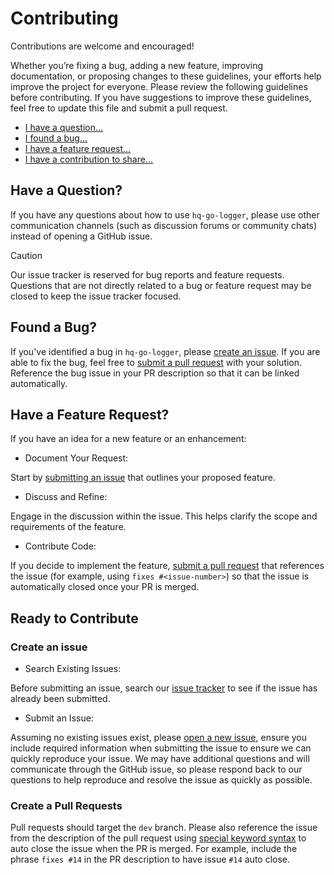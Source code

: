 # Contributing

Contributions are welcome and encouraged!

Whether you’re fixing a bug, adding a new feature, improving documentation, or proposing changes to these guidelines, your efforts help improve the project for everyone. Please review the following guidelines before contributing. If you have suggestions to improve these guidelines, feel free to update this file and submit a pull request.

* [I have a question...](#have-a-question)
* [I found a bug...](#found-a-bug)
* [I have a feature request...](#have-a-feature-request)
* [I have a contribution to share...](#ready-to-contribute)

## Have a Question?

If you have any questions about how to use `hq-go-logger`, please use other communication channels (such as discussion forums or community chats) instead of opening a GitHub issue.

> [!CAUTION]
> Our issue tracker is reserved for bug reports and feature requests. Questions that are not directly related to a bug or feature request may be closed to keep the issue tracker focused.

## Found a Bug?

If you've identified a bug in `hq-go-logger`, please [create an issue](#create-an-issue). If you are able to fix the bug, feel free to [submit a pull request](#create-a-pull-requests) with your solution. Reference the bug issue in your PR description so that it can be linked automatically.

## Have a Feature Request?

If you have an idea for a new feature or an enhancement:

- Document Your Request:

Start by [submitting an issue](#create-an-issue) that outlines your proposed feature.

- Discuss and Refine:

Engage in the discussion within the issue. This helps clarify the scope and requirements of the feature.

- Contribute Code:

If you decide to implement the feature, [submit a pull request](#create-a-pull-requests) that references the issue (for example, using `fixes #<issue-number>`) so that the issue is automatically closed once your PR is merged.

## Ready to Contribute

### Create an issue

- Search Existing Issues:

Before submitting an issue, search our [issue tracker](https://github.com/hueristiq/hq-go-logger/issues) to see if the issue has already been submitted.

- Submit an Issue:

Assuming no existing issues exist, please [open a new issue](https://github.com/hueristiq/hq-go-logger/issues/new), ensure you include required information when submitting the issue to ensure we can quickly reproduce your issue. We may have additional questions and will communicate through the GitHub issue, so please respond back to our questions to help reproduce and resolve the issue as quickly as possible.

### Create a Pull Requests

Pull requests should target the `dev` branch. Please also reference the issue from the description of the pull request using [special keyword syntax](https://help.github.com/articles/closing-issues-via-commit-messages/) to auto close the issue when the PR is merged. For example, include the phrase `fixes #14` in the PR description to have issue `#14` auto close.
